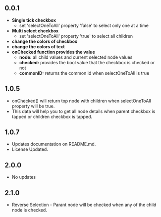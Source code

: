 ## 0.0.1

<ul>
<li><b>Single tick checkbox</b>
<ul>
    <li>set 'selectOneToAll' property 'false' to select only one at a time</li>
</ul>
</li>
<li><b>Multi select checkbox</b>
<ul>
<li>set 'selectOneToAll' property 'true' to select all children</li></ul>
</li>
<li><b>change the colors of checkbox</b></li>
<li><b>change the colors of text</b></li>
<li><b>onChecked function provides the value</b>
<ul>
<li><b>node:</b> all child values and current selected node values</li>
<li><b>checked:</b> provides the bool value that the checkbox is checked or not</li>
<li><b>commonID:</b> returns the common id when selectOneToAll is true</li>
</ul>
</li>
</ul>

## 1.0.5

<ul>
<li>onChecked() will return top node with children when selectOneToAll property will be true.</li>
<li>This data will help you to get all node details when parent checkbox is tapped or children checkbox is tapped.</li>
</ul>

## 1.0.7

<ul>
<li>Updates documentation on README.md.</li>
<li>License Updated.</li>
</ul>

## 2.0.0

<ul>
<li>No updates</li>
</ul>

## 2.1.0

<ul>
<li>Reverse Selection - Parant node will be checked when any of the child node is checked.</li>
</ul>
